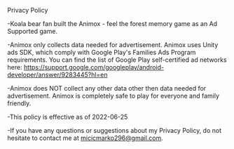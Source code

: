 Privacy Policy

-Koala bear fan built the Animox - feel the forest memory game as an Ad Supported game. 

-Animox only collects data needed for advertisement. Animox uses Unity ads SDK, which comply with Google Play's Families Ads Program requirements.
You can find the list of Google Play self-certified ad networks here:
https://support.google.com/googleplay/android-developer/answer/9283445?hl=en

-Animox does NOT collect any other data other then data needed for advertisement. Animox is completely safe to play for everyone and family friendly.

-This policy is effective as of 2022-06-25

-If you have any questions or suggestions about my Privacy Policy, 
do not hesitate to contact me at micicmarko296@gmail.com.
